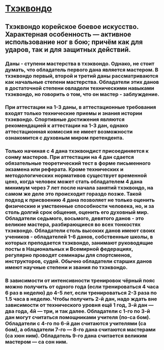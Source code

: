 # [Тхэквондо](https://ru.wikipedia.org/wiki/Тхэквондо) <br>
## Тхэквондо корейское боевое искусство. Характерная особенность — активное использование ног в бою; причём как для ударов, так и для защитных действий.


### Даны - ступени мастерства в тхэквондо. Однако, не стоит думать, что обладатель первого дана является мастером. В тхэквондо первый, второй и третий даны рассматриваются как начальные степени мастерства. Обладатели этих данов в достаточной степени овладели техническими навыками тхэквондо, но говорить о том, что он мастер - заблуждение.
### При аттестации на 1-3 даны, в аттестационные требования входят только технические приемы и знания истории тхэквондо. Спортивные достижения являются рекомендацией к аттестации на 1-3 дан, однако аттестационная комиссия не имеет возможности ознакомится с духовным миром претендента.
### Только начиная с 4 дана тхэквондист присоединяется к сонму мастеров. При аттестации на 4 дан сдается обязательные теоретический тест в форме письменного экзамена или реферата. Кроме технических и методологических нормативов существует временной ценз, когда человек может стать обладателем 4 дана минимум через 7 лет после начала занятий тхэквондо, на самом же деле это происходит гораздо позже. Такой подход к присвоению 4 дана позволяет не только оценить физические и умственные способности человека, но, и за столь долгий срок общения, оценить его духовный мир. Обладатели седьмого, восьмого, девятого данов - это великие мастера, разбирающиеся во всех тонкостях тхэквондо. Обладатели столь высоких данов имеют своих учеников - обладателей 1-6 данов, собственные школы, в которых преподается тхэквондо, занимают руководящие посты в Национальных и Всемирной федерациях, регулярно проводят семинары для спортсменов, инструкторов, судей. Обычно обладатели старших данов имеют научные степени и звания по тхэквондо.


### В зависимости от интенсивности тренировок чёрный пояс можно получить от одного года (если тренироваться 4 часа 6 раз в неделю) до 4-5 лет, если тренироваться 2-3 раза по 1.5 часа в неделю. Чтобы получить 2-й дан, надо ждать вне зависимости от технического уровня ещё 1 год, 3-й дан — два года, 4й — три, и так далее. Обладатели с 1-го по 3-й дан могут считаться помощниками учителя (по-са бом). Обладатели с 4-го по 6-й дан считаются учителями (са бом), а обладатели 7-го — 8-го дана считаются мастерами (са хюн ним). Обладатель 9-го дана считается великим мастером — са сон ним.